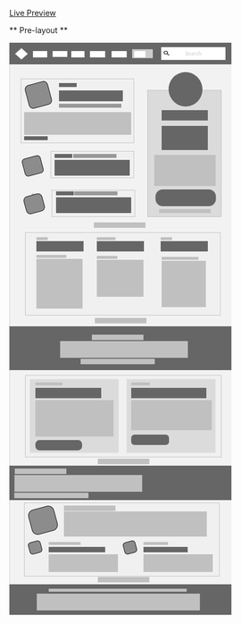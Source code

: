 [Live Preview](https://david-roark.github.io/the-odin-project/html-css/smashing-layout/smashing.html)

** Pre-layout **

![Image](images/smashing-layout.png)
